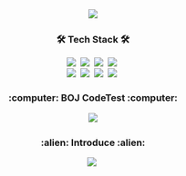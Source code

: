 <div align="center">
  <a href="https://github.com/Lairin-pdj">
		<img src="https://capsule-render.vercel.app/api?type=soft&color=auto&height=90&section=header&text=Dongjun-Park&fontSize=50&animation=twinkling"/>
  <a>
  <br>
  
  <h3 align="center">🛠 Tech Stack 🛠</h3>
  <img src="https://img.shields.io/badge/C-A8B9CC?style=flat-square&logo=C&logoColor=white"/></a>&nbsp 
  <img src="https://img.shields.io/badge/C++-00599C?style=flat-square&logo=C%2B%2B&logoColor=white"/></a>&nbsp 
  <img src="https://img.shields.io/badge/Java-007396?style=flat-square&logo=Java&logoColor=white"/></a>&nbsp 
  <img src="https://img.shields.io/badge/Python-3766AB?style=flat-square&logo=Python&logoColor=white"/></a>&nbsp 
  <br>
	<img src="https://img.shields.io/badge/Android-3DDC84?style=flat-square&logo=Android&logoColor=white"/></a>&nbsp
	<img src="https://img.shields.io/badge/PHP-777BB4?style=flat-square&logo=PHP&logoColor=white"/></a>&nbsp
  <img src="https://img.shields.io/badge/Mysql-E6B91E?style=flat-square&logo=MySql&logoColor=white"/></a>&nbsp 
  <img src="https://img.shields.io/badge/aws-333664?style=flat-square&logo=amazon-aws&logoColor=white"/></a>&nbsp 
  <br>
  
  <h3 align="center">:computer: BOJ CodeTest :computer:</h3>
  <a href="https://www.acmicpc.net/user/pdj9696">
		<img src="http://mazassumnida.wtf/api/v2/generate_badge?boj=pdj9696"/>
  <a>
  <br>

  <h3 align="center">:alien: Introduce :alien:</h3>
	<a href="https://lairin-pdj.github.io/githubdemo/">
		<img src="https://img.shields.io/badge/-introduce-green?style=for-the-badge"/></a>&nbsp
  <a>	

</div>
